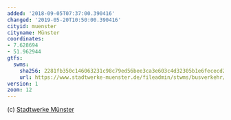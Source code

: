 ```yaml
---
added: '2018-09-05T07:37:00.390416'
changed: '2019-05-20T10:50:00.390416'
cityid: muenster
cityname: Münster
coordinates:
- 7.628694
- 51.962944
gtfs:
  swms:
    sha256: 2281fb350c146063231c98c79ed56bee3ca3e603c4d32305b1e6fececd278f32
    url: https://www.stadtwerke-muenster.de/fileadmin/stwms/busverkehr/kundencenter/dokumente/GTFS/stadtwerke_feed.zip
version: 1
zoom: 12
---
```


(c) [Stadtwerke Münster](https://www.stadtwerke-muenster.de/privatkunden/busverkehr/startseite.html)
